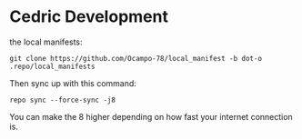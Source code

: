 Cedric Development
===========

the local manifests:

	git clone https://github.com/Ocampo-78/local_manifest -b dot-o .repo/local_manifests

Then sync up with this command:

	repo sync --force-sync -j8
	
You can make the 8 higher depending on how fast your internet connection is.
